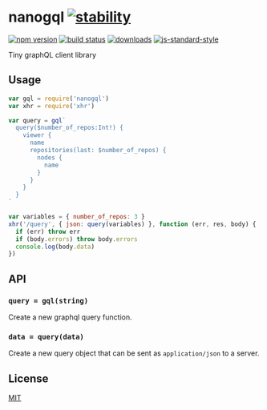 # nanogql [![stability][0]][1]
[![npm version][2]][3] [![build status][4]][5]
[![downloads][8]][9] [![js-standard-style][10]][11]

Tiny graphQL client library

## Usage
```js
var gql = require('nanogql')
var xhr = require('xhr')

var query = gql`
  query($number_of_repos:Int!) {
    viewer {
      name
      repositories(last: $number_of_repos) {
        nodes {
          name
        }
      }
    }
  }
`

var variables = { number_of_repos: 3 }
xhr('/query', { json: query(variables) }, function (err, res, body) {
  if (err) throw err
  if (body.errors) throw body.errors
  console.log(body.data)
})
```

## API
### `query = gql(string)`
Create a new graphql query function.

### `data = query(data)`
Create a new query object that can be sent as `application/json` to a server.

## License
[MIT](https://tldrlegal.com/license/mit-license)

[0]: https://img.shields.io/badge/stability-experimental-orange.svg?style=flat-square
[1]: https://nodejs.org/api/documentation.html#documentation_stability_index
[2]: https://img.shields.io/npm/v/nanogql.svg?style=flat-square
[3]: https://npmjs.org/package/nanogql
[4]: https://img.shields.io/travis/yoshuawuyts/nanogql/master.svg?style=flat-square
[5]: https://travis-ci.org/yoshuawuyts/nanogql
[6]: https://img.shields.io/codecov/c/github/yoshuawuyts/nanogql/master.svg?style=flat-square
[7]: https://codecov.io/github/yoshuawuyts/nanogql
[8]: http://img.shields.io/npm/dm/nanogql.svg?style=flat-square
[9]: https://npmjs.org/package/nanogql
[10]: https://img.shields.io/badge/code%20style-standard-brightgreen.svg?style=flat-square
[11]: https://github.com/feross/standard
